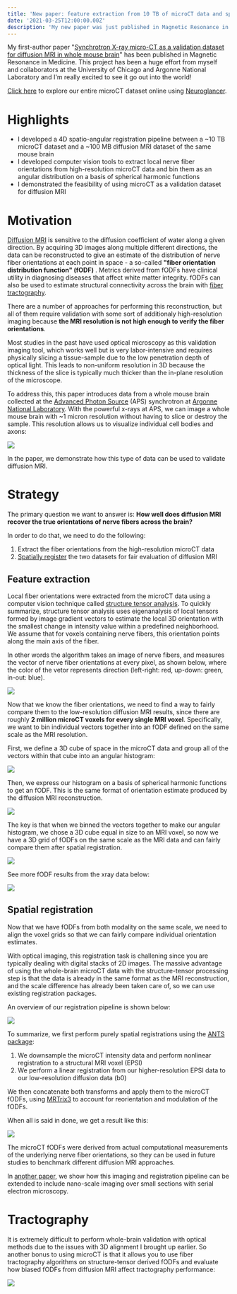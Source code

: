 ```yaml
---
title: 'New paper: feature extraction from 10 TB of microCT data and spatial registration to diffusion MRI'
date: '2021-03-25T12:00:00.00Z'
description: 'My new paper was just published in Magnetic Resonance in Medicine. It demonstrates a processing pipeline to validate diffusion MRI with microCT.'
---
```


My first-author paper "[Synchrotron X-ray micro-CT as a validation dataset for
diffusion MRI in whole mouse
brain](https://onlinelibrary.wiley.com/doi/10.1002/mrm.28776)" has been
published in Magnetic Resonance in Medicine. This project has been a huge effort
from myself and collaborators at the University of Chicago and Argonne National
Laboratory and I'm really excited to see it go out into the world!

<a
href="http://neuroglancer-demo.appspot.com/#!%7B%22dimensions%22:%7B%22x%22:%5B0.0000012000000000000002%2C%22m%22%5D%2C%22y%22:%5B0.0000012000000000000002%2C%22m%22%5D%2C%22z%22:%5B0.0000012000000000000002%2C%22m%22%5D%7D%2C%22position%22:%5B3679.06396484375%2C6571.3544921875%2C4455.212890625%5D%2C%22crossSectionOrientation%22:%5B0.6972193717956543%2C0.7150224447250366%2C-0.014205372892320156%2C-0.04925645515322685%5D%2C%22crossSectionScale%22:0.6102521275481583%2C%22projectionOrientation%22:%5B-0.5169536471366882%2C0.47275060415267944%2C-0.5274643898010254%2C0.4806736409664154%5D%2C%22projectionScale%22:16384%2C%22layers%22:%5B%7B%22type%22:%22image%22%2C%22source%22:%22precomputed://http://nova.kasthurilab.com:8000/neuroglancer/recon_crop8_neurog/image/%22%2C%22tab%22:%22source%22%2C%22name%22:%22WholeBrain%22%7D%5D%2C%22showAxisLines%22:false%2C%22layout%22:%22xy%22%7D"
 target = "_blank" rel="noreferrer">Click here</a> to explore our entire microCT dataset online using
[Neuroglancer](https://opensource.google/projects/neuroglancer).

# Highlights

- I developed a 4D spatio-angular registration pipeline between a ~10 TB microCT
dataset and a ~100 MB diffusion MRI dataset of the same mouse brain
- I developed computer vision tools to extract local nerve fiber orientations from high-resolution
microCT data and bin them as an angular distribution on a basis of spherical harmonic functions
- I demonstrated the feasibility of using microCT as a validation dataset for diffusion MRI

# Motivation

[Diffusion MRI](https://en.wikipedia.org/wiki/Diffusion_MRI) is sensitive to the
diffusion coefficient of water along a given direction. By acquiring 3D images
along multiple different directions, the data can be reconstructed to give an
estimate of the distribution of nerve fiber orientations at each point in
space - a so-called **"fiber orientation distribution function" (fODF)** .
Metrics derived from fODFs have clinical utility in diagnosing diseases that
affect white matter integrity. fODFs can also be used to estimate structural
connectivity across the brain with [fiber
tractography](https://en.wikipedia.org/wiki/Tractography).

There are a number of approaches for performing this reconstruction, but all of
them require validation with some sort of additionaly high-resolution imaging
because **the MRI resolution is not high enough to verify the fiber
orientations**.

Most studies in the past have used optical microscopy as this validation imaging
tool, which works well but is very labor-intensive and requires physically
slicing a tissue-sample due to the low penetration depth of optical light.  This
leads to non-uniform resolution in 3D because the thickness of the slice is
typically much thicker than the in-plane resolution of the microscope.

To address this, this paper introduces data from a whole mouse brain collected
at the [Advanced Photon Source](https://www.aps.anl.gov/) (APS) synchrotron at
[Argonne National Laboratory](https://www.anl.gov/). With the powerful x-rays at
APS, we can image a whole mouse brain with ~1 micron resolution without having
to slice or destroy the sample. This resolution allows us to visualize
individual cell bodies and axons:

![](./cells_and_axons.jpg)

In the paper, we demonstrate how this type of data can be used to validate diffusion MRI.

# Strategy

The primary question we want to answer is: **How well does diffusion MRI recover
the true orientations of nerve fibers across the brain?**

In order to do that, we need to do the following:

1. Extract the fiber orientations from the high-resolution microCT data
2. [Spatially register](https://en.wikipedia.org/wiki/Image_registration) the
   two datasets for fair evaluation of diffusion MRI

## Feature extraction

Local fiber orientations were extracted from the microCT data using a computer
vision technique called [structure tensor
analysis](https://en.wikipedia.org/wiki/Structure_tensor). To quickly summarize,
structure tensor analysis uses eigenanalysis of local tensors formed by image
gradient vectors to estimate the local 3D orientation with the smallest change
in intensity value within a predefined neighborhood. We assume that for voxels
containing nerve fibers, this orientation points along the main axis of the
fiber.

In other words the algorithm takes an image of nerve fibers, and measures the
vector of nerve fiber orientations at every pixel, as shown below, where the
color of the vetor represents direction (left-right: red, up-down: green,
in-out: blue).

![](./st1.jpg)

Now that we know the fiber orientations, we need to find a way to fairly compare
them to the low-resolution diffusion MRI results, since there are roughly **2
million microCT voxels for every single MRI voxel**. Specifically, we want to
bin individual vectors together into an fODF defined on the same scale as the MRI
resolution.

First, we define a 3D cube of space in the microCT data and group all of the
vectors within that cube into an angular histogram:

![](./st2.jpg)

Then, we express our histogram on a basis of spherical harmonic functions to get
an fODF. This is the same format of orientation estimate produced by the
diffusion MRI reconstruction.

![](./st3.jpg)

The key is that when we binned the vectors together to make our angular
histogram, we chose a 3D cube equal in size to an MRI voxel, so now we
have a 3D grid of fODFs on the same scale as the MRI data and can fairly compare
them after spatial registration. 

![](./st4.jpg)

See more fODF results from the xray data below:

![](./fodf_xr.jpg)

## Spatial registration

Now that we have fODFs from both modality on the same scale, we need
to align the voxel grids so that we can fairly compare individual 
orientation estimates. 

With optical imaging, this registration task is challening since you are
typically dealing with digital stacks of 2D images. The massive advantage of
using the whole-brain microCT data with the structure-tensor processing step is
that the data is already in the same format as the MRI reconstruction, and the
scale difference has already been taken care of, so we can use existing
registration packages. 

An overview of our registration pipeline is shown below:

![](./registration_flowchart.jpg)

To summarize, we first perform purely spatial registrations using the
[ANTS package](http://stnava.github.io/ANTs/):
1. We downsample the microCT intensity data and perform nonlinear
registration to a structural MRI voxel (EPSI)
2. We perform a linear registration from our higher-resolution EPSI
data to our low-resolution diffusion data (b0)

We then concatenate both transforms and apply them to the microCT fODFs, using
[MRTrix3](https://www.mrtrix.org/) to account for reorientation and modulation
of the fODFs.

When all is said in done, we get a result like this:

![](./odf_registration.jpg)

The microCT fODFs were derived from actual computational measurements of
the underlying nerve fiber orientations, so they can be used in future studies
to benchmark different diffusion MRI approaches. 

In [another paper](/news/imaging-pipeline-paper/), we show how this imaging and
registration pipeline can be extended to include nano-scale imaging over small
sections with serial electron microscopy.

# Tractography

It is extremely difficult to perform whole-brain validation with optical methods
due to the issues with 3D alignment I brought up earlier. So another bonus to
using microCT is that it allows you to use fiber tractography algorithms
on structure-tensor derived fODFs and evaluate how biased fODFs from diffusion
MRI affect tractography performance:

![](./tracts.jpg)

